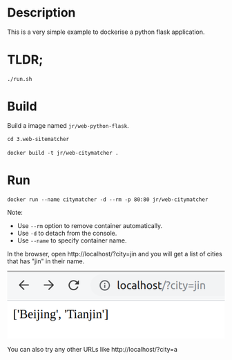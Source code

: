 # Description

This is a very simple example to dockerise a python flask application.

# TLDR;
```
./run.sh
```

# Build
Build a image named `jr/web-python-flask`.
```
cd 3.web-sitematcher

docker build -t jr/web-citymatcher .
```

# Run

```
docker run --name citymatcher -d --rm -p 80:80 jr/web-citymatcher
```
Note: 
- Use `--rm` option to remove container automatically. 
- Use `-d` to detach from the console.
- Use `--name` to specify container name.

In the browser, open http://localhost/?city=jin and you will get a list of cities that has "jin" in their name.

![Alt text](sample.png?raw=true)

You can also try any other URLs like http://localhost/?city=a
